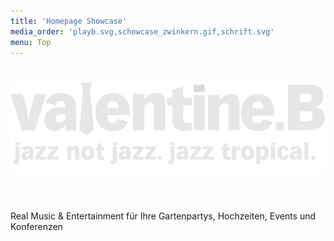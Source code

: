```yaml
---
title: 'Homepage Showcase'
media_order: 'playb.svg,schowcase_zwinkern.gif,schrift.svg'
menu: Top
---
```


# ![Valentine B](schrift.svg)&nbsp;
Real Music & Entertainment für Ihre Gartenpartys, Hochzeiten, Events und Konferenzen